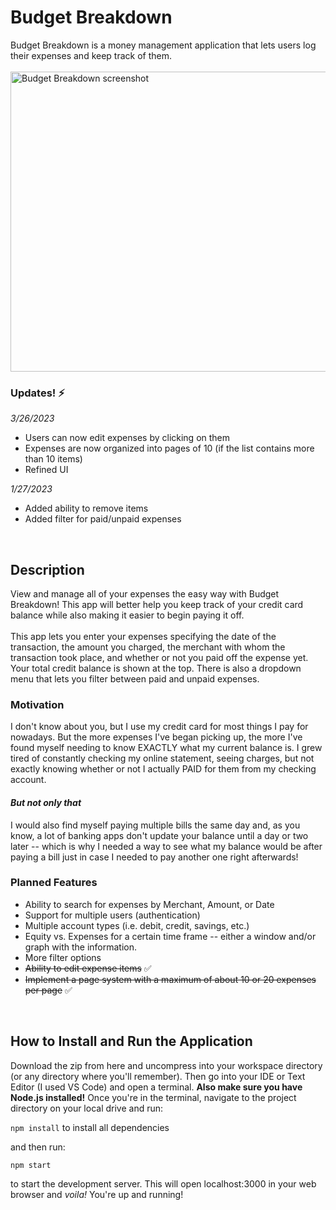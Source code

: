 # Budget Breakdown
Budget Breakdown is a money management application that lets users log their expenses and keep track of them.  
<br> 
<img src="https://user-images.githubusercontent.com/22157316/227803604-8d6b1cd5-db8e-415f-8c04-72b722b06dee.png" alt="Budget Breakdown screenshot" style="width: 46rem; height: 30rem;"/>

### Updates! ⚡
*3/26/2023*
- Users can now edit expenses by clicking on them
- Expenses are now organized into pages of 10 (if the list contains more than 10 items)
- Refined UI

*1/27/2023*
- Added ability to remove items
- Added filter for paid/unpaid expenses
<br>

## Description  
View and manage all of your expenses the easy way with Budget Breakdown! This app will better help you keep track of your credit card balance while also making it easier to begin paying it off.<br><br>
This app lets you enter your expenses specifying the date of the transaction, the amount you charged, the merchant with whom the transaction took place, and whether or not you paid off the expense yet. Your total credit balance is shown at the top. There is also a dropdown menu that lets you filter between paid and unpaid expenses.
<br>

### Motivation
I don't know about you, but I use my credit card for most things I pay for nowadays. But the more expenses I've began picking up, the more I've found myself needing to know EXACTLY what my current balance is. I grew tired of constantly checking my online statement, seeing charges, but not exactly knowing whether or not I actually PAID for them from my checking account.  

#### *But not only that*  
  
I would also find myself paying multiple bills the same day and, as you know, a lot of banking apps don't update your balance until a day or two later -- which is why I needed a way to see what my balance would be after paying a bill just in case I needed to pay another one right afterwards!  

### Planned Features
- Ability to search for expenses by Merchant, Amount, or Date
- Support for multiple users (authentication)
- Multiple account types (i.e. debit, credit, savings, etc.)
- Equity vs. Expenses for a certain time frame -- either a window and/or graph with the information.
- More filter options
- ~~Ability to edit expense items~~ ✅
- ~~Implement a page system with a maximum of about 10 or 20 expenses per page~~ ✅

<br>

## How to Install and Run the Application

Download the zip from here and uncompress into your workspace directory (or any directory where you'll remember). Then go into your IDE or Text Editor (I used VS Code) and open a terminal. **Also make sure you have Node.js installed!** Once you're in the terminal, navigate to the project directory on your local drive and run: 
<br>

`npm install` to install all dependencies
<br>

and then run:

`npm start`
<br>

to start the development server. This will open localhost:3000 in your web browser and *voila!* You're up and running!


